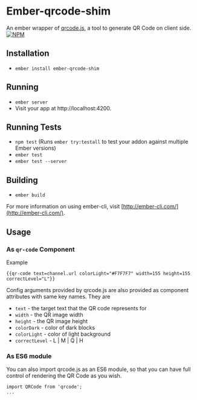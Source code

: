 # Ember-qrcode-shim

An ember wrapper of [qrcode.js](https://davidshimjs.github.io/qrcodejs/), a tool to generate QR Code on client side.
[![NPM](https://nodei.co/npm/ember-qrcode-shim.png)](https://www.npmjs.com/package/ember-qrcode-shim)

## Installation

* `ember install ember-qrcode-shim`

## Running

* `ember server`
* Visit your app at http://localhost:4200.

## Running Tests

* `npm test` (Runs `ember try:testall` to test your addon against multiple Ember versions)
* `ember test`
* `ember test --server`

## Building

* `ember build`

For more information on using ember-cli, visit [http://ember-cli.com/](http://ember-cli.com/).

## Usage

### As `qr-code` Component

Example

`{{qr-code text=channel.url colorLight="#F7F7F7" width=155 height=155 correctLevel="L"}}`

Config arguments provided by qrcode.js are also provided as component attributes with same key names. They are

* `text` - the target text that the QR code represents for
* `width` - the QR image width
* `height` - the QR image height
* `colorDark` - color of dark blocks
* `colorLight` - color of light background
* `correctLevel` - L | M | Q | H

### As ES6 module

You can also import qrcode.js as an ES6 module, so that you can have full control of rendering the QR Code as you wish.

```
import QRCode from 'qrcode';
...
```
